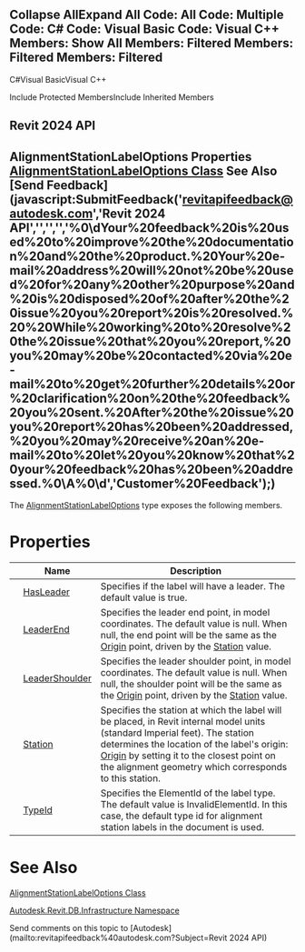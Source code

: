 ﻿

Collapse AllExpand All Code: All Code: Multiple Code: C# Code: Visual Basic Code: Visual C++  Members: Show All Members: Filtered Members: Filtered Members: Filtered   
---  
  
C#Visual BasicVisual C++

Include Protected MembersInclude Inherited Members

Revit 2024 API  
---  
AlignmentStationLabelOptions Properties  
[AlignmentStationLabelOptions Class](65682466-07b4-766b-a215-fefcdcfd32ce.md) See Also [Send Feedback](javascript:SubmitFeedback\('revitapifeedback@autodesk.com','Revit 2024 API','','','','%0\\dYour%20feedback%20is%20used%20to%20improve%20the%20documentation%20and%20the%20product.%20Your%20e-mail%20address%20will%20not%20be%20used%20for%20any%20other%20purpose%20and%20is%20disposed%20of%20after%20the%20issue%20you%20report%20is%20resolved.%20%20While%20working%20to%20resolve%20the%20issue%20that%20you%20report,%20you%20may%20be%20contacted%20via%20e-mail%20to%20get%20further%20details%20or%20clarification%20on%20the%20feedback%20you%20sent.%20After%20the%20issue%20you%20report%20has%20been%20addressed,%20you%20may%20receive%20an%20e-mail%20to%20let%20you%20know%20that%20your%20feedback%20has%20been%20addressed.%0\\A%0\\d','Customer%20Feedback'\);)  
---  
  
The [AlignmentStationLabelOptions](65682466-07b4-766b-a215-fefcdcfd32ce.md) type exposes the following members.

# Properties

|  | Name | Description |
| --- | --- | --- |
|  | [HasLeader](2cd13188-00bb-784f-17dd-b2c130f34b08.md) | Specifies if the label will have a leader. The default value is true. |
|  | [LeaderEnd](e6e365cc-fc8c-31e2-a604-14ecf78c6374.md) | Specifies the leader end point, in model coordinates. The default value is null. When null, the end point will be the same as the [Origin](df8b9dc6-9d36-ac2b-04cf-816d88f039b8.md) point, driven by the [Station](215afd0a-ff0e-1a8e-fc74-be36e7ad4d77.md) value. |
|  | [LeaderShoulder](e2c8a9bd-31cd-3ff8-2aa2-90adb02493cc.md) | Specifies the leader shoulder point, in model coordinates. The default value is null. When null, the shoulder point will be the same as the [Origin](df8b9dc6-9d36-ac2b-04cf-816d88f039b8.md) point, driven by the [Station](215afd0a-ff0e-1a8e-fc74-be36e7ad4d77.md) value. |
|  | [Station](215afd0a-ff0e-1a8e-fc74-be36e7ad4d77.md) | Specifies the station at which the label will be placed, in Revit internal model units (standard Imperial feet). The station determines the location of the label's origin: [Origin](df8b9dc6-9d36-ac2b-04cf-816d88f039b8.md) by setting it to the closest point on the alignment geometry which corresponds to this station. |
|  | [TypeId](86352cb2-b367-a806-7427-2fb08e50b425.md) | Specifies the ElementId of the label type. The default value is InvalidElementId. In this case, the default type id for alignment station labels in the document is used. |
  
# See Also

[AlignmentStationLabelOptions Class](65682466-07b4-766b-a215-fefcdcfd32ce.md)

[Autodesk.Revit.DB.Infrastructure Namespace](cedea963-42a0-acf8-0f0e-5477c4212ae9.md)

Send comments on this topic to [Autodesk](mailto:revitapifeedback%40autodesk.com?Subject=Revit 2024 API)